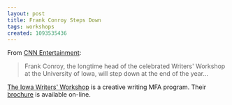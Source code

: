 ```yaml
---
layout: post
title: Frank Conroy Steps Down
tags: workshops
created: 1093535436
---
```

 From [CNN Entertainment](http://www.cnn.com/2004/SHOWBIZ/books/08/24/iowa.workshop.director.ap/index.html):

> Frank Conroy, the longtime head of the celebrated Writers' Workshop
> at the University of Iowa, will step down at the end of the year...

[The Iowa Writers' Workshop](http://www.uiowa.edu/~iww/) is a creative writing MFA program.  Their [brochure](http://www.uiowa.edu/~iww/bro-cnts.htm) is available on-line.
